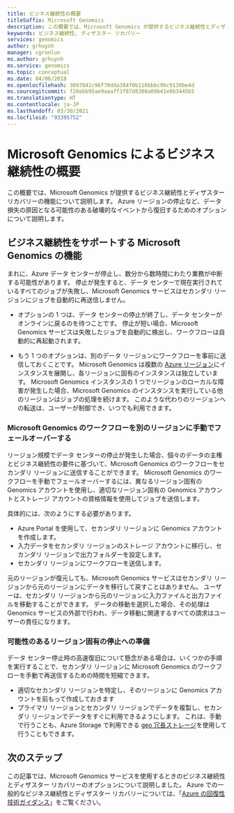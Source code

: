 ```yaml
---
title: ビジネス継続性の概要
titleSuffix: Microsoft Genomics
description: この概要では、Microsoft Genomics が提供するビジネス継続性とディザスター リカバリーの機能について説明します。
keywords: ビジネス継続性, ディザスター リカバリー
services: genomics
author: grhuynh
manager: cgronlun
ms.author: grhuynh
ms.service: genomics
ms.topic: conceptual
ms.date: 04/06/2018
ms.openlocfilehash: 3097041c96f70dda384f0b116bbbc9bc9130be4d
ms.sourcegitcommit: f28ebb95ae9aaaff3f87d8388a09b41e0b3445b5
ms.translationtype: HT
ms.contentlocale: ja-JP
ms.lasthandoff: 03/30/2021
ms.locfileid: "93395752"
---
```

# <a name="overview-of-business-continuity-with-microsoft-genomics"></a>Microsoft Genomics によるビジネス継続性の概要
この概要では、Microsoft Genomics が提供するビジネス継続性とディザスター リカバリーの機能について説明します。 Azure リージョンの停止など、データ損失の原因となる可能性のある破壊的なイベントから復旧するためのオプションについて説明します。 


## <a name="microsoft-genomics-features-that-support-business-continuity"></a>ビジネス継続性をサポートする Microsoft Genomics の機能 
まれに、Azure データ センターが停止し、数分から数時間にわたり業務が中断する可能性があります。 停止が発生すると、データ センターで現在実行されているすべてのジョブが失敗し、Microsoft Genomics サービスはセカンダリ リージョンにジョブを自動的に再送信しません。 

* オプションの 1 つは、データ センターの停止が終了し、データ センターがオンラインに戻るのを待つことです。 停止が短い場合、Microsoft Genomics サービスは失敗したジョブを自動的に検出し、ワークフローは自動的に再起動されます。

* もう 1 つのオプションは、別のデータ リージョンにワークフローを事前に送信しておくことです。 Microsoft Genomics は複数の [Azure リージョン](https://azure.microsoft.com/regions/services/)にインスタンスを展開し、各リージョンに固有のインスタンスは独立しています。 Microsoft Genomics インスタンスの 1 つでリージョンのローカルな障害が発生した場合、Microsoft Genomics のインスタンスを実行している他のリージョンはジョブの処理を続けます。 このような代わりのリージョンへの転送は、ユーザーが制御でき、いつでも利用できます。


### <a name="manually-failover-microsoft-genomics-workflows-to-another-region"></a>Microsoft Genomics のワークフローを別のリージョンに手動でフェールオーバーする
リージョン規模でデータ センターの停止が発生した場合、個々のデータの主権とビジネス継続性の要件に基づいて、Microsoft Genomics のワークフローをセカンダリ リージョンに送信することができます。 Microsoft Genomics のワークフローを手動でフェールオーバーするには、異なるリージョン固有の  Genomics アカウントを使用し、適切なリージョン固有の Genomics アカウントとストレージ アカウントの資格情報を使用してジョブを送信します。

具体的には、次のようにする必要があります。
* Azure Portal を使用して、セカンダリ リージョンに Genomics アカウントを作成します。 
* 入力データをセカンダリ リージョンのストレージ アカウントに移行し、セカンダリ リージョンで出力フォルダーを設定します。
* セカンダリ リージョンにワークフローを送信します。

元のリージョンが復元しても、Microsoft Genomics サービスはセカンダリ リージョンから元のリージョンにデータを移行して戻すことはありません。 ユーザーは、セカンダリ リージョンから元のリージョンに入力ファイルと出力ファイルを移動することができます。  データの移動を選択した場合、その処理は Genomics サービスの外部で行われ、データ移動に関連するすべての請求はユーザーの責任になります。 

### <a name="preparing-for-a-possible-region-specific-outage"></a>可能性のあるリージョン固有の停止への準備
データ センター停止時の高速復旧について懸念がある場合は、いくつかの手順を実行することで、セカンダリ リージョンに Microsoft Genomics のワークフローを手動で再送信するための時間を短縮できます。

* 適切なセカンダリ リージョンを特定し、そのリージョンに Genomics アカウントを前もって作成しておきます
* プライマリ リージョンとセカンダリ リージョンでデータを複製し、セカンダリ リージョンでデータをすぐに利用できるようにします。 これは、手動で行うことも、Azure Storage で利用できる [geo 冗長ストレージ](../storage/common/storage-redundancy.md)を使用して行うこともできます。 

## <a name="next-steps"></a>次のステップ
この記事では、Microsoft Genomics サービスを使用するときのビジネス継続性とディザスター リカバリーのオプションについて説明しました。 Azure での一般的なビジネス継続性とディザスター リカバリーについては、「[Azure の回復性技術ガイダンス](/azure/architecture/resiliency/recovery-loss-azure-region)」をご覧ください。